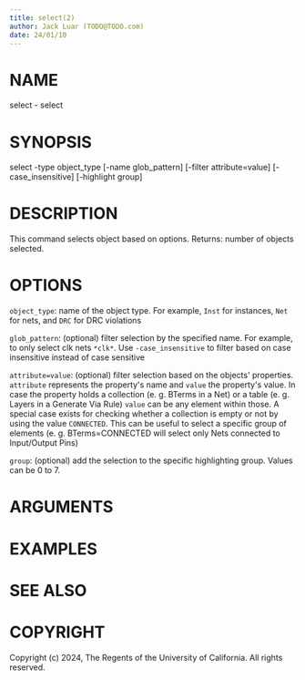 ```yaml
---
title: select(2)
author: Jack Luar (TODO@TODO.com)
date: 24/01/10
---
```


# NAME

select - select

# SYNOPSIS

select -type object_type
       [-name glob_pattern]
       [-filter attribute=value]
       [-case_insensitive]
       [-highlight group]


# DESCRIPTION

This command selects object based on options.
Returns: number of objects selected.

# OPTIONS

`object_type`:  name of the object type. For example, ``Inst`` for instances, ``Net`` for nets, and ``DRC`` for DRC violations

`glob_pattern`:  (optional) filter selection by the specified name. For example, to only select clk nets ``*clk*``. Use ``-case_insensitive`` to filter based on case insensitive instead of case sensitive

`attribute=value`:  (optional) filter selection based on the objects' properties. ``attribute`` represents the property's name and ``value`` the property's value. In case the property holds a collection (e. g. BTerms in a Net) or a table (e. g. Layers in a Generate Via Rule) ``value`` can be any element within those. A special case exists for checking whether a collection is empty or not by using the value ``CONNECTED``. This can be useful to select a specific group of elements (e. g. BTerms=CONNECTED will select only Nets connected to Input/Output Pins)

`group`:  (optional) add the selection to the specific highlighting group. Values can be 0 to 7.

# ARGUMENTS

# EXAMPLES

# SEE ALSO

# COPYRIGHT

Copyright (c) 2024, The Regents of the University of California. All rights reserved.
